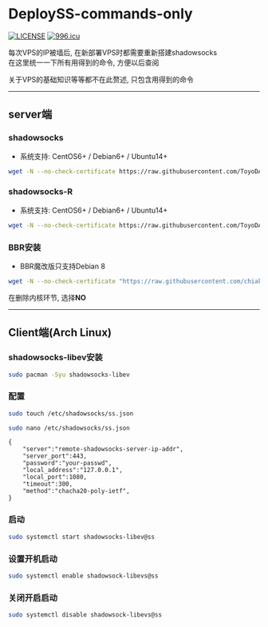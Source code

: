 # DeploySS-commands-only

[![LICENSE](https://img.shields.io/badge/license-Anti%20996-blue.svg)](https://github.com/996icu/996.ICU/blob/master/LICENSE)
[![996.icu](https://img.shields.io/badge/link-996.icu-red.svg)](https://996.icu)

每次VPS的IP被墙后, 在新部署VPS时都需要重新搭建shadowsocks  
在这里统一一下所有用得到的命令, 方便以后查阅

关于VPS的基础知识等等都不在此赘述, 只包含用得到的命令
***

## server端

### shadowsocks

- 系统支持: CentOS6+ / Debian6+ / Ubuntu14+

```bash
wget -N --no-check-certificate https://raw.githubusercontent.com/ToyoDAdoubi/doubi/master/ss-go.sh && chmod +x ss-go.sh && bash ss-go.sh
```

### shadowsocks-R

- 系统支持: CentOS6+ / Debian6+ / Ubuntu14+

```bash
wget -N --no-check-certificate https://raw.githubusercontent.com/ToyoDAdoubi/doubi/master/ssr.sh && chmod +x ssr.sh && bash ssr.sh
```

### BBR安装

- BBR魔改版只支持Debian 8

```bash
wget -N --no-check-certificate "https://raw.githubusercontent.com/chiakge/Linux-NetSpeed/master/tcp.sh" && chmod +x tcp.sh && ./tcp.sh
```

在删除内核环节, 选择**NO**
***

## Client端(Arch Linux)

### shadowsocks-libev安装

```bash
sudo pacman -Syu shadowsocks-libev
```

### 配置

```bash
sudo touch /etc/shadowsocks/ss.json
```

```bash
sudo nano /etc/shadowsocks/ss.json
```

```test
{
    "server":"remote-shadowsocks-server-ip-addr",
    "server_port":443,
    "password":"your-passwd",
    "local_address":"127.0.0.1",
    "local_port":1080,
    "timeout":300,
    "method":"chacha20-poly-ietf",
}
```

### 启动

```bash
sudo systemctl start shadowsocks-libev@ss
```

### 设置开机启动

```bash
sudo systemctl enable shadowsock-libevs@ss
```

### 关闭开启启动
```bash
sudo systemctl disable shadowsock-libevs@ss
```
